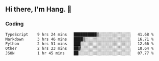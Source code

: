 ## Hi there, I'm Hang. 👋

### Coding

<!--START_SECTION:waka-->

```txt
TypeScript    9 hrs 24 mins   ██████████▒░░░░░░░░░░░░░░   41.68 %
Markdown      3 hrs 46 mins   ████▒░░░░░░░░░░░░░░░░░░░░   16.71 %
Python        2 hrs 51 mins   ███░░░░░░░░░░░░░░░░░░░░░░   12.66 %
Other         2 hrs 23 mins   ██▓░░░░░░░░░░░░░░░░░░░░░░   10.64 %
JSON          1 hr 45 mins    ██░░░░░░░░░░░░░░░░░░░░░░░   07.77 %
```

<!--END_SECTION:waka-->
